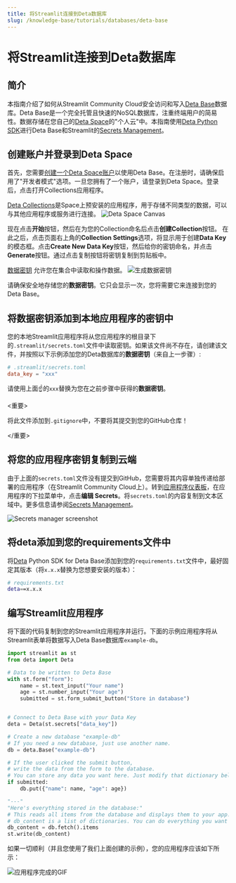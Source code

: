 ```yaml
---
title: 将Streamlit连接到Deta数据库
slug: /knowledge-base/tutorials/databases/deta-base
---
```


# 将Streamlit连接到Deta数据库

## 简介

本指南介绍了如何从Streamlit Community Cloud安全访问和写入[Deta Base](https://deta.space/docs/en/reference/base/about)数据库。Deta Base是一个完全托管且快速的NoSQL数据库，注重终端用户的简易性。数据存储在您自己的[Deta Space](https://deta.space/developers)的"个人云"中。本指南使用[Deta Python SDK](https://github.com/deta/deta-python)进行Deta Base和Streamlit的[Secrets Management](https://www.notion.so/streamlit-community-cloud/get-started/deploy-an-app/connect-to-data-sources/secrets-management)。

## 创建账户并登录到Deta Space

首先，您需要[创建一个Deta Space账户](https://deta.space/signup?dev_mode=true)以使用Deta Base。在注册时，请确保启用了"开发者模式"选项。一旦您拥有了一个账户，请登录到Deta Space。登录后，点击打开Collections应用程序。

[Deta Collections](https://deta.space/manual/features/collections#what-are-collections)是Space上预安装的应用程序，用于存储不同类型的数据，可以与其他应用程序或服务进行连接。
<Image alt="Deta Space Canvas" src="/images/databases/deta-1.png" caption="Deta Space Canvas" />

现在点击**开始**按钮，然后在为您的Collection命名后点击**创建Collection**按钮。
在此之后，点击页面右上角的**Collection Settings**选项，将显示用于创建**Data Key**的模态框。点击**Create New Data Key**按钮，然后给你的密钥命名，并点击**Generate**按钮。通过点击复制按钮将密钥复制到剪贴板中。

[数据密钥](https://deta.space/docs/en/basics/extending_apps#data-keys) 允许您在集合中读取和操作数据。
<Image alt="生成数据密钥" src="/images/databases/deta-3.png" caption="生成数据密钥" />

请确保安全地存储您的**数据密钥**。它只会显示一次，您将需要它来连接到您的Deta Base。

## 将数据密钥添加到本地应用程序的密钥中

您的本地Streamlit应用程序将从您应用程序的根目录下的`.streamlit/secrets.toml`文件中读取密钥。如果该文件尚不存在，请创建该文件，并按照以下示例添加您的Deta数据库的**数据密钥**（来自上一步骤）:

```toml
# .streamlit/secrets.toml
data_key = "xxx"
```

请使用上面☝️的`xxx`替换为您在之前步骤中获得的**数据密钥**。

<重要>

将此文件添加到`.gitignore`中，不要将其提交到您的GitHub仓库！

</重要>

## 将您的应用程序密钥复制到云端

由于上面的`secrets.toml`文件没有提交到GitHub，您需要将其内容单独传递给部署的应用程序（在Streamlit Community Cloud上）。转到[应用程序仪表板](https://share.streamlit.io/)，在应用程序的下拉菜单中，点击**编辑 Secrets**。将`secrets.toml`的内容复制到文本区域中。更多信息请参阅[Secrets Management](/streamlit-community-cloud/get-started/deploy-an-app/connect-to-data-sources/secrets-management)。

![Secrets manager screenshot](/images/databases/edit-secrets.png)

## 将deta添加到您的requirements文件中

将[Deta](https://github.com/deta/deta-python) Python SDK for Deta Base添加到您的`requirements.txt`文件中，最好固定其版本（将`x.x.x`替换为您想要安装的版本）：

```bash
# requirements.txt
deta==x.x.x
```

## 编写Streamlit应用程序

将下面的代码复制到您的Streamlit应用程序并运行。下面的示例应用程序将从Streamlit表单将数据写入Deta Base数据库`example-db`。

```python
import streamlit as st
from deta import Deta

# Data to be written to Deta Base
with st.form("form"):
    name = st.text_input("Your name")
    age = st.number_input("Your age")
    submitted = st.form_submit_button("Store in database")


# Connect to Deta Base with your Data Key
deta = Deta(st.secrets["data_key"])

# Create a new database "example-db"
# If you need a new database, just use another name.
db = deta.Base("example-db")

# If the user clicked the submit button,
# write the data from the form to the database.
# You can store any data you want here. Just modify that dictionary below (the entries between the {}).
if submitted:
    db.put({"name": name, "age": age})

"---"
"Here's everything stored in the database:"
# This reads all items from the database and displays them to your app.
# db_content is a list of dictionaries. You can do everything you want with it.
db_content = db.fetch().items
st.write(db_content)
```

如果一切顺利（并且您使用了我们上面创建的示例），您的应用程序应该如下所示：

![应用程序完成的GIF](/images/databases/deta_app.gif)
